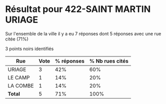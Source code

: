 # Résultat pour 422-SAINT MARTIN URIAGE

Sur l'ensemble de la ville il y a eu 7 réponses dont 5 réponses avec une rue citée (71%)

3 points noirs identifiés

| Rue | Vote | % réponses | % Nb rues cités|
|-----|------|------------|----------------|
| URIAGE | 3 | 42% | 60%|
| LE CAMP | 1 | 14% | 20%|
| LA COMBE | 1 | 14% | 20%|
| **Total** | 5 | 71% | 100%|
